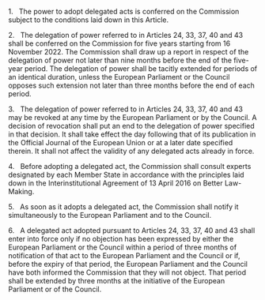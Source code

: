 1.   The power to adopt delegated acts is conferred on the Commission subject to the conditions laid down in this Article.

2.   The delegation of power referred to in Articles 24, 33, 37, 40 and 43 shall be conferred on the Commission for five years starting from 16 November 2022. The Commission shall draw up a report in respect of the delegation of power not later than nine months before the end of the five-year period. The delegation of power shall be tacitly extended for periods of an identical duration, unless the European Parliament or the Council opposes such extension not later than three months before the end of each period.

3.   The delegation of power referred to in Articles 24, 33, 37, 40 and 43 may be revoked at any time by the European Parliament or by the Council. A decision of revocation shall put an end to the delegation of power specified in that decision. It shall take effect the day following that of its publication in the Official Journal of the European Union or at a later date specified therein. It shall not affect the validity of any delegated acts already in force.

4.   Before adopting a delegated act, the Commission shall consult experts designated by each Member State in accordance with the principles laid down in the Interinstitutional Agreement of 13 April 2016 on Better Law-Making.

5.   As soon as it adopts a delegated act, the Commission shall notify it simultaneously to the European Parliament and to the Council.

6.   A delegated act adopted pursuant to Articles 24, 33, 37, 40 and 43 shall enter into force only if no objection has been expressed by either the European Parliament or the Council within a period of three months of notification of that act to the European Parliament and the Council or if, before the expiry of that period, the European Parliament and the Council have both informed the Commission that they will not object. That period shall be extended by three months at the initiative of the European Parliament or of the Council.